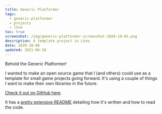 ```yaml
---
title: Generic Platformer
tags:
  - generic-platformer
  - projects
  - löve
toc: true
screenshot: /img/generic-platformer-screenshot-2020-10-05.png
description: A template project in Löve.
date: 2020-10-06
updated: 2021-06-18
---
```


<script lang="typescript">
  import GameScreenshot from '$lib/components/gameScreenshot.svelte';
</script>

<GameScreenshot imageUrl={screenshot} caption="The player stymied by a long drop; will they make
it?" alt="2d pixel art of a blue figure standing on a rocky outcropping inside of a cave system." />

Behold the Generic Platformer!

I wanted to make an open source game that I (and others) could use as a template for small game projects going forward. It's using a couple of things I want to make their own libraries in the future.

[Check it out on GitHub here][generic-platformer].

It has a [pretty extensive README][gp-readme] detailing how it's written and how to read the code.


[generic-platformer]: https://github.com/drhayes/generic-platformer/
[gp-readme]: https://github.com/drhayes/generic-platformer/blob/864323412a6a17025ad8fa3cb9e170fa08ee1f9f/README.md
